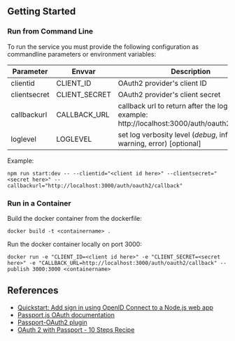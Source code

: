 
## Getting Started

### Run from Command Line

To run the service you must provide the following configuration as commandline parameters or environment variables:

| Parameter    | Envvar        | Description                                                                                      |
|--------------|---------------|--------------------------------------------------------------------------------------------------|
| clientid     | CLIENT_ID     | OAuth2 provider's client ID                                                                      |
| clientsecret | CLIENT_SECRET | OAuth2 provider's client secret                                                                  |
| callbackurl  | CALLBACK_URL  | callback url to return after the login (for example: http://localhost:3000/auth/oauth2/callback) |
| loglevel     | LOGLEVEL      | set log verbosity level (*debug*, info, warning, error) [optional]                               |

Example:

`npm run start:dev -- --clientid="<client id here>" --clientsecret="<secret here>" --callbackurl="http://localhost:3000/auth/oauth2/callback"`

### Run in a Container

Build the docker container from the dockerfile:

`docker build -t <containername> .`

Run the docker container locally on port 3000:

`docker run -e "CLIENT_ID=<client id here>" -e "CLIENT_SECRET=<secret here>" -e "CALLBACK_URL=http://localhost:3000/auth/oauth2/callback" --publish 3000:3000 <containername>`

## References

- [Quickstart: Add sign in using OpenID Connect to a Node.js web app](https://docs.microsoft.com/en-us/azure/active-directory/develop/quickstart-v2-nodejs-webapp)
- [Passport.js OAuth documentation](http://www.passportjs.org/docs/oauth/)
- [Passport-OAuth2 plugin](https://github.com/jaredhanson/passport-oauth2)
- [OAuth 2 with Passport - 10 Steps Recipe](https://www.pveller.com/oauth2-with-passport-10-steps-recipe/)